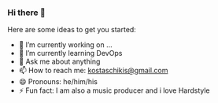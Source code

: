 ### Hi there 👋

Here are some ideas to get you started:

- 🔭 I’m currently working on ...
- 🌱 I’m currently learning DevOps
- 💬 Ask me about anything
- 📫 How to reach me: kostaschikis@gmail.com
- 😄 Pronouns: he/him/his 
- ⚡ Fun fact: I am also a music producer and i love Hardstyle
